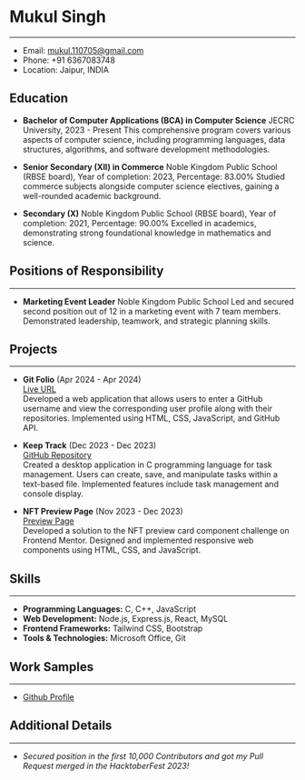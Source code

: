
# Mukul Singh
---
- Email: mukul.110705@gmail.com
- Phone: +91 6367083748
- Location: Jaipur, INDIA

## Education
- **Bachelor of Computer Applications (BCA) in Computer Science**
JECRC University, 2023 - Present
This comprehensive program covers various aspects of computer science, including programming languages, data structures, algorithms, and software development methodologies.

- **Senior Secondary (XII) in Commerce**
Noble Kingdom Public School (RBSE board), Year of completion: 2023, Percentage: 83.00%
Studied commerce subjects alongside computer science electives, gaining a well-rounded academic background.

- **Secondary (X)**
Noble Kingdom Public School (RBSE board), Year of completion: 2021, Percentage: 90.00%
Excelled in academics, demonstrating strong foundational knowledge in mathematics and science.

## Positions of Responsibility
---
- **Marketing Event Leader**
Noble Kingdom Public School
Led and secured second position out of 12 in a marketing event with 7 team members. Demonstrated leadership, teamwork, and strategic planning skills.

## Projects
---
- **Git Folio** (Apr 2024 - Apr 2024)<br>
  [Live URL](https://mukul1107.github.io/git-folio/)<br>
  Developed a web application that allows users to enter a GitHub username and view the corresponding user profile along with their repositories. Implemented using HTML, CSS, JavaScript, and GitHub API.
  
- **Keep Track** (Dec 2023 - Dec 2023) <br>
  [GitHub Repository](https://github.com/mukul1107/keep-track)<br>
  Created a desktop application in C programming language for task management. Users can create, save, and manipulate tasks within a text-based file. Implemented features include task management and console display.
  
- **NFT Preview Page** (Nov 2023 - Dec 2023)<br>
   [Preview Page](https://mukul1107.github.io/nft-card/)<br>
   Developed a solution to the NFT preview card component challenge on Frontend Mentor. Designed and implemented responsive web components using HTML, CSS, and JavaScript.

## Skills
---
- **Programming Languages:** C, C++, JavaScript
- **Web Development:** Node.js, Express.js, React, MySQL
- **Frontend Frameworks:** Tailwind CSS, Bootstrap
- **Tools & Technologies:** Microsoft Office, Git

## Work Samples
---
- [Github Profile](https://github.com/mukul1107)

## Additional Details
---
- *Secured position in the first 10,000 Contributors and got my Pull Request merged in the HacktoberFest 2023!*
